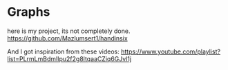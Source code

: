 # Graphs

here is my project, its not completely done. 
https://github.com/Mazlumsert1/handinsix

And I got inspiration from these videos:
https://www.youtube.com/playlist?list=PLrmLmBdmIlpu2f2g8ltqaaCZiq6GJvl1j
